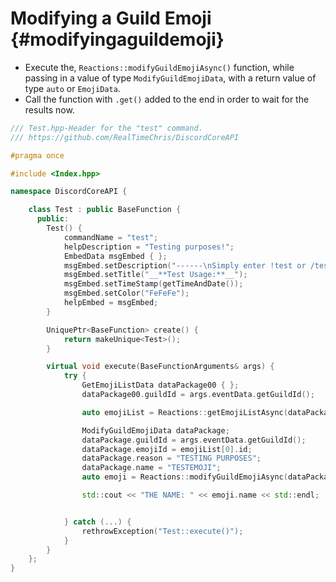 Modifying a Guild Emoji {#modifyingaguildemoji}
============
- Execute the, `Reactions::modifyGuildEmojiAsync()` function, while passing in a value of type `ModifyGuildEmojiData`, with a return value of type `auto` or `EmojiData`.
- Call the function with `.get()` added to the end in order to wait for the results now.

```cpp
/// Test.hpp-Header for the "test" command.
/// https://github.com/RealTimeChris/DiscordCoreAPI

#pragma once

#include <Index.hpp>

namespace DiscordCoreAPI {

	class Test : public BaseFunction {
	  public:
		Test() {
			commandName = "test";
			helpDescription = "Testing purposes!";
			EmbedData msgEmbed { };
			msgEmbed.setDescription("------\nSimply enter !test or /test!\n------");
			msgEmbed.setTitle("__**Test Usage:**__");
			msgEmbed.setTimeStamp(getTimeAndDate());
			msgEmbed.setColor("FeFeFe");
			helpEmbed = msgEmbed;
		}

		UniquePtr<BaseFunction> create() {
			return makeUnique<Test>();
		}

		virtual void execute(BaseFunctionArguments& args) {
			try {
				GetEmojiListData dataPackage00 { };
				dataPackage00.guildId = args.eventData.getGuildId();

				auto emojiList = Reactions::getEmojiListAsync(dataPackage00).get();

				ModifyGuildEmojiData dataPackage;
				dataPackage.guildId = args.eventData.getGuildId();
				dataPackage.emojiId = emojiList[0].id;
				dataPackage.reason = "TESTING PURPOSES";
				dataPackage.name = "TESTEMOJI";
				auto emoji = Reactions::modifyGuildEmojiAsync(dataPackage).get();

				std::cout << "THE NAME: " << emoji.name << std::endl;


			} catch (...) {
				rethrowException("Test::execute()");
			}
		}
	};
}
```
